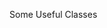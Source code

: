<span id="title">Some Useful Classes</span>

<div id="body">

<include src="api/unit-inParent-asPanel.md" boilerplate />
<include src="stringClass/unit-inParent-asPanel.md" boilerplate />
<include src="wrapperClasses/unit-inParent-asPanel.md" boilerplate />
<include src="arraysClass/unit-inParent-asPanel.md" boilerplate />
<include src="scannerClass/unit-inParent-asPanel.md" boilerplate />

</div>